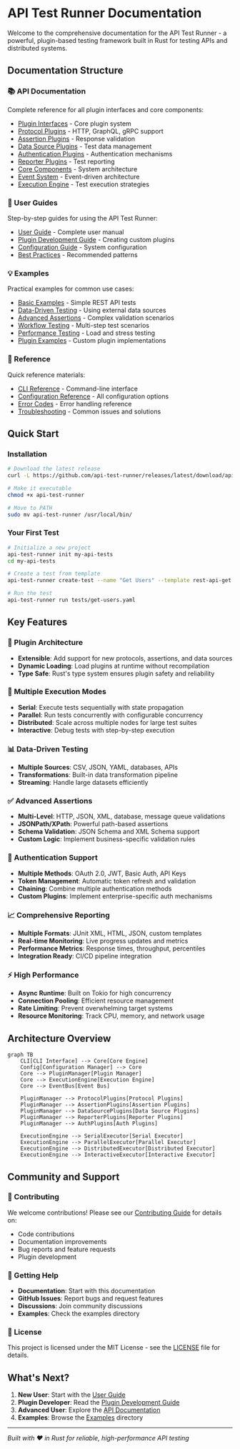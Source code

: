 # API Test Runner Documentation

Welcome to the comprehensive documentation for the API Test Runner - a powerful, plugin-based testing framework built in Rust for testing APIs and distributed systems.

## Documentation Structure

### 📚 API Documentation
Complete reference for all plugin interfaces and core components:
- [Plugin Interfaces](api/plugin-interfaces.md) - Core plugin system
- [Protocol Plugins](api/protocol-plugins.md) - HTTP, GraphQL, gRPC support
- [Assertion Plugins](api/assertion-plugins.md) - Response validation
- [Data Source Plugins](api/data-source-plugins.md) - Test data management
- [Authentication Plugins](api/auth-plugins.md) - Authentication mechanisms
- [Reporter Plugins](api/reporter-plugins.md) - Test reporting
- [Core Components](api/core-components.md) - System architecture
- [Event System](api/event-system.md) - Event-driven architecture
- [Execution Engine](api/execution-engine.md) - Test execution strategies

### 📖 User Guides
Step-by-step guides for using the API Test Runner:
- [User Guide](guides/user-guide.md) - Complete user manual
- [Plugin Development Guide](guides/plugin-development.md) - Creating custom plugins
- [Configuration Guide](guides/configuration.md) - System configuration
- [Best Practices](guides/best-practices.md) - Recommended patterns

### 💡 Examples
Practical examples for common use cases:
- [Basic Examples](examples/basic/) - Simple REST API tests
- [Data-Driven Testing](examples/data-driven/) - Using external data sources
- [Advanced Assertions](examples/assertions/) - Complex validation scenarios
- [Workflow Testing](examples/workflows/) - Multi-step test scenarios
- [Performance Testing](examples/performance/) - Load and stress testing
- [Plugin Examples](examples/plugins/) - Custom plugin implementations

### 🔧 Reference
Quick reference materials:
- [CLI Reference](reference/cli.md) - Command-line interface
- [Configuration Reference](reference/configuration.md) - All configuration options
- [Error Codes](reference/error-codes.md) - Error handling reference
- [Troubleshooting](reference/troubleshooting.md) - Common issues and solutions

## Quick Start

### Installation
```bash
# Download the latest release
curl -L https://github.com/api-test-runner/releases/latest/download/api-test-runner-linux.tar.gz | tar xz

# Make it executable
chmod +x api-test-runner

# Move to PATH
sudo mv api-test-runner /usr/local/bin/
```

### Your First Test
```bash
# Initialize a new project
api-test-runner init my-api-tests
cd my-api-tests

# Create a test from template
api-test-runner create-test --name "Get Users" --template rest-api-get

# Run the test
api-test-runner run tests/get-users.yaml
```

## Key Features

### 🔌 Plugin Architecture
- **Extensible**: Add support for new protocols, assertions, and data sources
- **Dynamic Loading**: Load plugins at runtime without recompilation
- **Type Safe**: Rust's type system ensures plugin safety and reliability

### 🚀 Multiple Execution Modes
- **Serial**: Execute tests sequentially with state propagation
- **Parallel**: Run tests concurrently with configurable concurrency
- **Distributed**: Scale across multiple nodes for large test suites
- **Interactive**: Debug tests with step-by-step execution

### 📊 Data-Driven Testing
- **Multiple Sources**: CSV, JSON, YAML, databases, APIs
- **Transformations**: Built-in data transformation pipeline
- **Streaming**: Handle large datasets efficiently

### ✅ Advanced Assertions
- **Multi-Level**: HTTP, JSON, XML, database, message queue validations
- **JSONPath/XPath**: Powerful path-based assertions
- **Schema Validation**: JSON Schema and XML Schema support
- **Custom Logic**: Implement business-specific validation rules

### 🔐 Authentication Support
- **Multiple Methods**: OAuth 2.0, JWT, Basic Auth, API Keys
- **Token Management**: Automatic token refresh and validation
- **Chaining**: Combine multiple authentication methods
- **Custom Plugins**: Implement enterprise-specific auth mechanisms

### 📈 Comprehensive Reporting
- **Multiple Formats**: JUnit XML, HTML, JSON, custom templates
- **Real-time Monitoring**: Live progress updates and metrics
- **Performance Metrics**: Response times, throughput, percentiles
- **Integration Ready**: CI/CD pipeline integration

### ⚡ High Performance
- **Async Runtime**: Built on Tokio for high concurrency
- **Connection Pooling**: Efficient resource management
- **Rate Limiting**: Prevent overwhelming target systems
- **Resource Monitoring**: Track CPU, memory, and network usage

## Architecture Overview

```mermaid
graph TB
    CLI[CLI Interface] --> Core[Core Engine]
    Config[Configuration Manager] --> Core
    Core --> PluginManager[Plugin Manager]
    Core --> ExecutionEngine[Execution Engine]
    Core --> EventBus[Event Bus]
    
    PluginManager --> ProtocolPlugins[Protocol Plugins]
    PluginManager --> AssertionPlugins[Assertion Plugins]
    PluginManager --> DataSourcePlugins[Data Source Plugins]
    PluginManager --> ReporterPlugins[Reporter Plugins]
    PluginManager --> AuthPlugins[Auth Plugins]
    
    ExecutionEngine --> SerialExecutor[Serial Executor]
    ExecutionEngine --> ParallelExecutor[Parallel Executor]
    ExecutionEngine --> DistributedExecutor[Distributed Executor]
    ExecutionEngine --> InteractiveExecutor[Interactive Executor]
```

## Community and Support

### 🤝 Contributing
We welcome contributions! Please see our [Contributing Guide](../CONTRIBUTING.md) for details on:
- Code contributions
- Documentation improvements
- Bug reports and feature requests
- Plugin development

### 💬 Getting Help
- **Documentation**: Start with this documentation
- **GitHub Issues**: Report bugs and request features
- **Discussions**: Join community discussions
- **Examples**: Check the examples directory

### 📝 License
This project is licensed under the MIT License - see the [LICENSE](../LICENSE) file for details.

## What's Next?

1. **New User**: Start with the [User Guide](guides/user-guide.md)
2. **Plugin Developer**: Read the [Plugin Development Guide](guides/plugin-development.md)
3. **Advanced User**: Explore the [API Documentation](api/)
4. **Examples**: Browse the [Examples](examples/) directory

---

*Built with ❤️ in Rust for reliable, high-performance API testing*